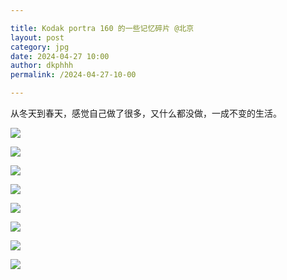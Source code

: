 ```yaml
---

title: Kodak portra 160 的一些记忆碎片 @北京
layout: post
category: jpg
date: 2024-04-27 10:00
author: dkphhh
permalink: /2024-04-27-10-00

---
```


从冬天到春天，感觉自己做了很多，又什么都没做，一成不变的生活。



![](https://cdn.jsdelivr.net/gh/dkphhh/img/imgformessage/20240427101959.jpg)


![](https://cdn.jsdelivr.net/gh/dkphhh/img/imgformessage/20240427102006.jpg)


![](https://cdn.jsdelivr.net/gh/dkphhh/img/imgformessage/20240427102017.jpg)


![](https://cdn.jsdelivr.net/gh/dkphhh/img/imgformessage/20240427102025.jpg)


![](https://cdn.jsdelivr.net/gh/dkphhh/img/imgformessage/20240427102033.jpg)


![](https://cdn.jsdelivr.net/gh/dkphhh/img/imgformessage/20240427102039.jpg)


![](https://cdn.jsdelivr.net/gh/dkphhh/img/imgformessage/20240427102046.jpg)


![](https://cdn.jsdelivr.net/gh/dkphhh/img/imgformessage/20240427102052.jpg)
